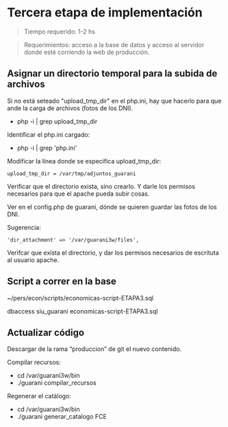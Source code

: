 # Tercera etapa de implementación

> Tiempo requerido: 1-2 hs 

> Requerimientos: acceso a la base de datos y acceso al servidor donde esté corriendo la web de producción.

## Asignar un directorio temporal para la subida de archivos

Si no está seteado "upload_tmp_dir" en el php.ini, hay que hacerlo para que ande la carga de archivos (fotos de los DNI).
- php -i | grep upload_tmp_dir

Identificar el php.ini cargado:
- php -i | grep 'php.ini'

Modificar la línea donde se especifica upload_tmp_dir:
```
upload_tmp_dir = /var/tmp/adjuntos_guarani
```
Verificar que el directorio exista, sino crearlo. Y darle los permisos necesarios para que el apache pueda subir cosas. 


Ver en el config.php de guarani, dónde se quieren guardar las fotos de los DNI.

Sugerencia: 
```
'dir_attachment' => '/var/guarani3w/files',
```
Verifcar que exista el directorio, y dar los permisos necesarios de escrituta al usuario apache. 

## Script a correr en la base 

~/pers/econ/scripts/economicas-script-ETAPA3.sql

dbaccess siu_guarani economicas-script-ETAPA3.sql

## Actualizar código 

Descargar de la rama “produccion” de git el nuevo contenido.

Compilar recursos: 
- cd /var/guarani3w/bin 
- ./guarani compilar_recursos

Regenerar el catálogo: 
- cd /var/guarani3w/bin 
- ./guarani generar_catalogo FCE

